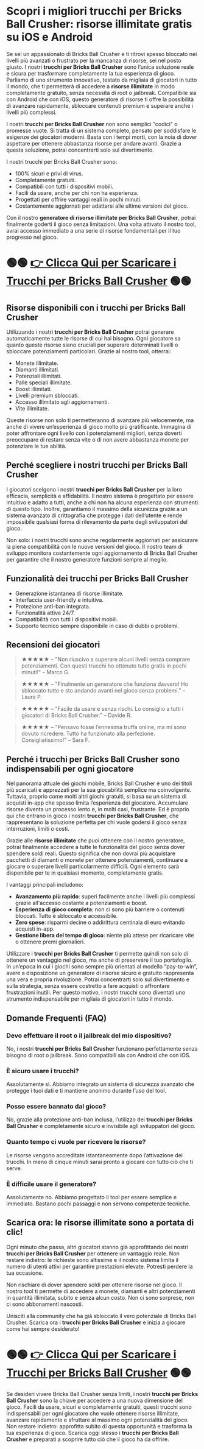 <h1>Scopri i migliori trucchi per Bricks Ball Crusher: risorse illimitate gratis su iOS e Android</h1>

<p>Se sei un appassionato di Bricks Ball Crusher e ti ritrovi spesso bloccato nei livelli più avanzati o frustrato per la mancanza di risorse, sei nel posto giusto. I nostri <strong>trucchi per Bricks Ball Crusher</strong> sono l’unica soluzione reale e sicura per trasformare completamente la tua esperienza di gioco. Parliamo di uno strumento innovativo, testato da migliaia di giocatori in tutto il mondo, che ti permetterà di accedere a <strong>risorse illimitate</strong> in modo completamente gratuito, senza necessità di root o jailbreak. Compatibile sia con Android che con iOS, questo generatore di risorse ti offre la possibilità di avanzare rapidamente, sbloccare contenuti premium e superare anche i livelli più complessi.</p>

<p>I nostri <strong>trucchi per Bricks Ball Crusher</strong> non sono semplici "codici" o promesse vuote. Si tratta di un sistema completo, pensato per soddisfare le esigenze dei giocatori moderni. Basta con i tempi morti, con la noia di dover aspettare per ottenere abbastanza risorse per andare avanti. Grazie a questa soluzione, potrai concentrarti solo sul divertimento.</p>

<p>I nostri trucchi per Bricks Ball Crusher sono:</p>
<ul>
  <li>100% sicuri e privi di virus.</li>
  <li>Completamente gratuiti.</li>
  <li>Compatibili con tutti i dispositivi mobili.</li>
  <li>Facili da usare, anche per chi non ha esperienza.</li>
  <li>Progettati per offrire vantaggi reali in pochi minuti.</li>
  <li>Costantemente aggiornati per adattarsi alle ultime versioni del gioco.</li>
</ul>

<p>Con il nostro <strong>generatore di risorse illimitate per Bricks Ball Crusher</strong>, potrai finalmente goderti il gioco senza limitazioni. Una volta attivato il nostro tool, avrai accesso immediato a una serie di risorse fondamentali per il tuo progresso nel gioco.</p>

# 🟢🟢 **[👉 Clicca Qui per Scaricare i Trucchi per Bricks Ball Crusher](https://tinyurl.com/SuperGiochi)** 🟢🟢

<h2>Risorse disponibili con i trucchi per Bricks Ball Crusher</h2>

<p>Utilizzando i nostri <strong>trucchi per Bricks Ball Crusher</strong> potrai generare automaticamente tutte le risorse di cui hai bisogno. Ogni giocatore sa quanto queste risorse siano cruciali per superare determinati livelli o sbloccare potenziamenti particolari. Grazie al nostro tool, otterrai:</p>
<ul>
  <li>Monete illimitate.</li>
  <li>Diamanti illimitati.</li>
  <li>Potenziali illimitati.</li>
  <li>Palle speciali illimitate.</li>
  <li>Boost illimitati.</li>
  <li>Livelli premium sbloccati.</li>
  <li>Accesso illimitato agli aggiornamenti.</li>
  <li>Vite illimitate.</li>
</ul>

<p>Queste risorse non solo ti permetteranno di avanzare più velocemente, ma anche di vivere un’esperienza di gioco molto più gratificante. Immagina di poter affrontare ogni livello con i potenziamenti migliori, senza doverti preoccupare di restare senza vite o di non avere abbastanza monete per potenziare le tue abilità.</p>

<h2>Perché scegliere i nostri trucchi per Bricks Ball Crusher</h2>

<p>I giocatori scelgono i nostri <strong>trucchi per Bricks Ball Crusher</strong> per la loro efficacia, semplicità e affidabilità. Il nostro sistema è progettato per essere intuitivo e adatto a tutti, anche a chi non ha alcuna esperienza con strumenti di questo tipo. Inoltre, garantiamo il massimo della sicurezza grazie a un sistema avanzato di crittografia che protegge i dati dell’utente e rende impossibile qualsiasi forma di rilevamento da parte degli sviluppatori del gioco.</p>

<p>Non solo: i nostri trucchi sono anche regolarmente aggiornati per assicurare la piena compatibilità con le nuove versioni del gioco. Il nostro team di sviluppo monitora costantemente ogni aggiornamento di Bricks Ball Crusher per garantire che il nostro generatore funzioni sempre al meglio.</p>

<h2>Funzionalità dei trucchi per Bricks Ball Crusher</h2>
<ul>
  <li>Generazione istantanea di risorse illimitate.</li>
  <li>Interfaccia user-friendly e intuitiva.</li>
  <li>Protezione anti-ban integrata.</li>
  <li>Funzionalità attive 24/7.</li>
  <li>Compatibilità con tutti i dispositivi mobili.</li>
  <li>Supporto tecnico sempre disponibile in caso di dubbi o problemi.</li>
</ul>

<h2>Recensioni dei giocatori</h2>

<blockquote>
  <p>★★★★★ – "Non riuscivo a superare alcuni livelli senza comprare potenziamenti. Con questi trucchi ho ottenuto tutto gratis in pochi minuti!" – Marco G.</p>
</blockquote>

<blockquote>
  <p>★★★★★ – "Finalmente un generatore che funziona davvero! Ho sbloccato tutto e sto andando avanti nel gioco senza problemi." – Laura P.</p>
</blockquote>

<blockquote>
  <p>★★★★★ – "Facile da usare e senza rischi. Lo consiglio a tutti i giocatori di Bricks Ball Crusher." – Davide R.</p>
</blockquote>

<blockquote>
  <p>★★★★★ – "Pensavo fosse l’ennesima truffa online, ma mi sono dovuto ricredere. Tutto ha funzionato alla perfezione. Consigliatissimo!" – Sara F.</p>
</blockquote>

<h2>Perché i trucchi per Bricks Ball Crusher sono indispensabili per ogni giocatore</h2>

<p>Nel panorama attuale dei giochi mobile, Bricks Ball Crusher è uno dei titoli più scaricati e apprezzati per la sua giocabilità semplice ma coinvolgente. Tuttavia, proprio come molti altri giochi gratuiti, si basa su un sistema di acquisti in-app che spesso limita l’esperienza del giocatore. Accumulare risorse diventa un processo lento e, in molti casi, frustrante. Ed è proprio qui che entrano in gioco i nostri <strong>trucchi per Bricks Ball Crusher</strong>, che rappresentano la soluzione perfetta per chi vuole godersi il gioco senza interruzioni, limiti o costi.</p>

<p>Grazie alle <strong>risorse illimitate</strong> che puoi ottenere con il nostro generatore, potrai finalmente accedere a tutte le funzionalità del gioco senza dover spendere soldi reali. Questo significa che non dovrai più acquistare pacchetti di diamanti o monete per ottenere potenziamenti, continuare a giocare o superare livelli particolarmente difficili. Ogni elemento sarà disponibile per te in qualsiasi momento, completamente gratis.</p>

<p>I vantaggi principali includono:</p>
<ul>
  <li><strong>Avanzamento più rapido</strong>: superi facilmente anche i livelli più complessi grazie all'accesso costante a potenziamenti e boost.</li>
  <li><strong>Esperienza di gioco completa</strong>: non ci sono più barriere o contenuti bloccati. Tutto è sbloccato e accessibile.</li>
  <li><strong>Zero spese</strong>: risparmi decine o addirittura centinaia di euro evitando acquisti in-app.</li>
  <li><strong>Gestione libera del tempo di gioco</strong>: niente più attese per ricaricare vite o ottenere premi giornalieri.</li>
</ul>

<p>Utilizzare i <strong>trucchi per Bricks Ball Crusher</strong> ti permette quindi non solo di ottenere un vantaggio nel gioco, ma anche di preservare il tuo portafoglio. In un’epoca in cui i giochi sono sempre più orientati al modello “pay-to-win”, avere a disposizione un generatore di risorse sicuro e gratuito rappresenta una vera e propria rivoluzione. Potrai concentrarti solo sul divertimento e sulla strategia, senza essere costretto a fare acquisti o affrontare frustrazioni inutili. Per questo motivo, i nostri trucchi sono diventati uno strumento indispensabile per migliaia di giocatori in tutto il mondo.</p>

<h2>Domande Frequenti (FAQ)</h2>

<h3>Devo effettuare il root o il jailbreak del mio dispositivo?</h3>
<p>No, i nostri <strong>trucchi per Bricks Ball Crusher</strong> funzionano perfettamente senza bisogno di root o jailbreak. Sono compatibili sia con Android che con iOS.</p>

<h3>È sicuro usare i trucchi?</h3>
<p>Assolutamente sì. Abbiamo integrato un sistema di sicurezza avanzato che protegge i tuoi dati e ti mantiene anonimo durante l’uso del tool.</p>

<h3>Posso essere bannato dal gioco?</h3>
<p>No, grazie alla protezione anti-ban inclusa, l’utilizzo dei <strong>trucchi per Bricks Ball Crusher</strong> è completamente sicuro e invisibile agli sviluppatori del gioco.</p>

<h3>Quanto tempo ci vuole per ricevere le risorse?</h3>
<p>Le risorse vengono accreditate istantaneamente dopo l’attivazione dei trucchi. In meno di cinque minuti sarai pronto a giocare con tutto ciò che ti serve.</p>

<h3>È difficile usare il generatore?</h3>
<p>Assolutamente no. Abbiamo progettato il tool per essere semplice e immediato. Bastano pochi passaggi e non servono competenze tecniche.</p>

<h2>Scarica ora: le risorse illimitate sono a portata di clic!</h2>

<p>Ogni minuto che passa, altri giocatori stanno già approfittando dei nostri <strong>trucchi per Bricks Ball Crusher</strong> per ottenere un vantaggio reale. Non restare indietro: le richieste sono altissime e il nostro sistema limita il numero di utenti attivi per garantire prestazioni elevate. Potresti perdere la tua occasione.</p>

<p>Non rischiare di dover spendere soldi per ottenere risorse nel gioco. Il nostro tool ti permette di accedere a monete, diamanti e altri potenziamenti in quantità illimitata, subito e senza alcun costo. Non ci sono sorprese, non ci sono abbonamenti nascosti.</p>

<p>Unisciti alla community che ha già sbloccato il vero potenziale di Bricks Ball Crusher. Scarica ora i <strong>trucchi per Bricks Ball Crusher</strong> e inizia a giocare come hai sempre desiderato!</p>

# 🟢🟢 **[👉 Clicca Qui per Scaricare i Trucchi per Bricks Ball Crusher](https://tinyurl.com/SuperGiochi)** 🟢🟢

<p>Se desideri vivere Bricks Ball Crusher senza limiti, i nostri <strong>trucchi per Bricks Ball Crusher</strong> sono la chiave per accedere a una nuova dimensione del gioco. Facili da usare, sicuri e completamente gratuiti, questi trucchi sono indispensabili per ogni giocatore che vuole ottenere risorse illimitate, avanzare rapidamente e sfruttare al massimo ogni potenzialità del gioco. Non restare indietro: approfitta subito di questa opportunità e trasforma la tua esperienza di gioco. Scarica oggi stesso i <strong>trucchi per Bricks Ball Crusher</strong> e preparati a scoprire tutto ciò che il gioco ha da offrire.</p>
